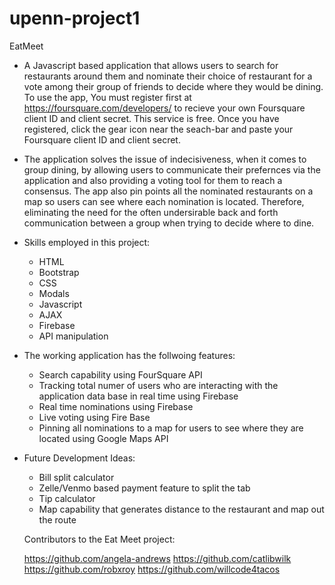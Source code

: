 # upenn-project1

EatMeet

- A Javascript based application that allows users to search for restaurants around them and nominate their choice of restaurant for a vote among their group of friends to decide where they would be dining. To use the app, You must register first at https://foursquare.com/developers/ to recieve your own Foursquare client ID and client secret. This service is free. Once you have registered, click the gear icon near the seach-bar and paste your Foursquare client ID and client secret. 

- The application solves the issue of indecisiveness, when it comes to group dining, by allowing users to communicate their prefernces via the application and also providing a voting tool for them to reach a consensus. The app also pin points all the nominated restaurants on a map so users can see where each nomination is located. Therefore, eliminating the need for the often undersirable back and forth communication between a group when trying to decide where to dine.

- Skills employed in this project:
     - HTML
     - Bootstrap
     - CSS
     - Modals
     - Javascript
     - AJAX
     - Firebase
     - API manipulation
     

- The working application has the follwoing features:
     - Search capability using FourSquare API
     - Tracking total numer of users who are interacting with the application data base in real time using Firebase
     - Real time nominations using Firebase
     - Live voting using Fire Base
     - Pinning all nominations to a map for users to see where they are located using Google Maps API

- Future Development Ideas:
     - Bill split calculator
     - Zelle/Venmo based payment feature to split the tab
     - Tip calculator
     - Map capability that generates distance to the restaurant and map out the route
     
     
     Contributors to the Eat Meet project:
     
     https://github.com/angela-andrews
     https://github.com/catlibwilk
     https://github.com/robxroy
     https://github.com/willcode4tacos
     
